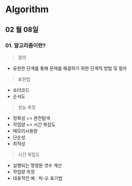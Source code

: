 # Algorithm 

## 02 월 08일

### 01. 알고리즘이란?

> 정의

- 유한한 단계를 통해 문제를 해결하기 위한 단계적 방법 및 절차



> 표현법

- 슈더코드
- 순서도



> 성능 측정

- 정확성 => 완전탐색
- 작업량 => 시간 복잡도
- 메모리사용량
- 단순성
- 최적성



> 시간 복잡도

- 실행되는 명령문 갯수 계산
- 작업량 측정
- 대표적인 예 : 빅-오 표기법